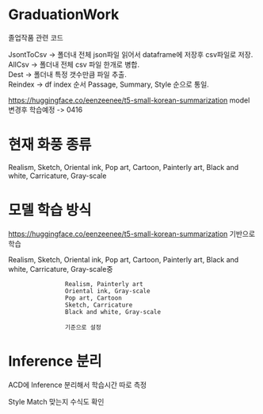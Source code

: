 # GraduationWork
졸업작품 관련 코드


JsontToCsv -> 폴더내 전체 json파일 읽어서 dataframe에 저장후 csv파일로 저장. <br>
AllCsv -> 폴더내 전체 csv 파일 한개로 병합. <br>
Dest -> 폴더내 특정 갯수만큼 파일 추출. <br>
Reindex -> df index 순서 Passage, Summary, Style 순으로 통일. <br>


https://huggingface.co/eenzeenee/t5-small-korean-summarization model 변경후 학습예정 -> 0416

# 현재 화풍 종류

Realism, Sketch, Oriental ink, Pop art, Cartoon, Painterly art, Black and white, Carricature, Gray-scale

# 모델 학습 방식

https://huggingface.co/eenzeenee/t5-small-korean-summarization 기반으로 학습

Realism, Sketch, Oriental ink, Pop art, Cartoon, Painterly art, Black and white, Carricature, Gray-scale중

                    
                    Realism, Painterly art
                    Oriental ink, Gray-scale
                    Pop art, Cartoon
                    Sketch, Carricature
                    Black and white, Gray-scale
                    
                    기준으로 설정
# Inference 분리

ACD에 Inference 분리해서 학습시간 따로 측정 

Style Match 맞는지 수식도 확인

